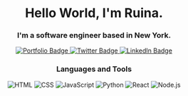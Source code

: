 <div id="header" align="center">
  <h1>Hello World, I'm Ruina.</h1>
  <h3>I'm a software engineer based in New York.</h3>
  <div id="badges">
    <a href="https://ruinaz.netlify.app/">
      <img src="https://img.shields.io/badge/portfolio-red?style=for-the-badge" alt="Portfolio Badge"/>
    </a>
    <a href="https://twitter.com/ruinaz90">
      <img src="https://img.shields.io/badge/Twitter-red?style=for-the-badge&logo=twitter&logoColor=white" alt="Twitter Badge"/>
    </a>
    <a href="https://linkedin.com/in/ruina-zhao-bb0a92230">
      <img src="https://img.shields.io/badge/LinkedIn-red?style=for-the-badge&logo=linkedin&logoColor=white" alt="LinkedIn Badge"/>
    </a>
  </div>
  
  <h3>Languages and Tools</h3>
  <img src="https://img.shields.io/badge/HTML-red?style=for-the-badge&logo=html5&logoColor=white" alt="HTML">
  <img src="https://img.shields.io/badge/CSS-red?style=for-the-badge&logo=css3&logoColor=white" alt="CSS">
  <img src="https://img.shields.io/badge/JavaScript-red?style=for-the-badge&logo=javascript&logoColor=white" alt="JavaScript">
  <img src="https://img.shields.io/badge/Python-red?style=for-the-badge&logo=python&logoColor=white" alt="Python">
  <img src="https://img.shields.io/badge/React-red?style=for-the-badge&logo=react&logoColor=white" alt="React">
  <img src="https://img.shields.io/badge/Node.js-red?style=for-the-badge&logo=nodedotjs&logoColor=white" alt="Node.js">
</div>
